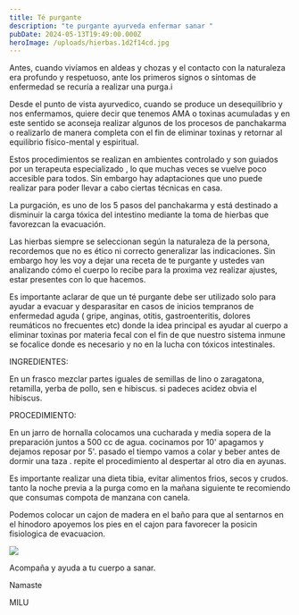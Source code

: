 ```yaml
---
title: Té purgante
description: "te purgante ayurveda enfermar sanar "
pubDate: 2024-05-13T19:49:00.000Z
heroImage: /uploads/hierbas.1d2f14cd.jpg
---
```

Antes, cuando vivíamos en aldeas y chozas y el contacto con la naturaleza era profundo y respetuoso, ante los primeros signos o síntomas de enfermedad se recuría a realizar una purga.i 

Desde el punto de vista ayurvedico, cuando se produce un desequilibrio y nos enfermamos, quiere decir que tenemos AMA o toxinas acumuladas y en este sentido se aconseja realizar algunos de los procesos de panchakarma o realizarlo de manera completa con el fin de eliminar toxinas y retornar al equilibrio físico-mental y espiritual.  

Estos procedimientos se realizan en ambientes controlado y son guiados por un terapeuta especializado , lo que muchas veces se vuelve poco accesible para todos. Sin embargo hay adaptaciones que uno puede realizar para poder llevar a cabo ciertas técnicas en casa. 

La purgación, es uno de los 5 pasos del panchakarma y está destinado a disminuir la carga tóxica del intestino mediante la toma de hierbas que favorezcan la evacuación. 

Las hierbas siempre se seleccionan según la naturaleza de la persona, recordemos que no es ético ni correcto generalizar las indicaciones. Sin embargo hoy les voy a dejar una receta de te purgante y ustedes van analizando cómo el cuerpo lo recibe para la proxima vez realizar ajustes, estar presentes con lo que hacemos. 

Es importante aclarar de que un té purgante debe ser utilizado solo para ayudar a evacuar y desparasitar en casos de inicios tempranos de enfermedad aguda ( gripe, anginas, otitis, gastroenteritis, dolores reumáticos no frecuentes etc) donde la idea principal es ayudar al cuerpo a eliminar toxinas por materia fecal con el fin de que nuestro sistema inmune se focalice donde es necesario y no en la lucha con tóxicos intestinales. 

INGREDIENTES:

 En un frasco mezclar partes iguales de semillas de lino o zaragatona, retamilla, yerba de pollo, sen e hibiscus. si padeces acidez obvia el hibiscus. 

PROCEDIMIENTO: 

En un jarro de hornalla colocamos una cucharada y media sopera de la preparación juntos a 500 cc de agua. cocinamos por 10' apagamos y dejamos reposar por 5'. pasado el tiempo vamos a colar y beber antes de dormir una taza . repite el procedimiento al despertar al otro dia en ayunas. 

Es importante realizar una dieta tibia, evitar alimentos frios, secos y crudos. tanto la noche previa a la purga como en la mañana siguiente te recomiendo que consumas compota de manzana con canela. 

Podemos colocar un cajon de madera en el baño para que al sentarnos en el hinodoro apoyemos los pies en el cajon para favorecer la posicin fisiologica de evacuacion.

![](/uploads/img_6642.jpg)

Acompaña y ayuda a tu cuerpo a sanar.  

Namaste

MILU
